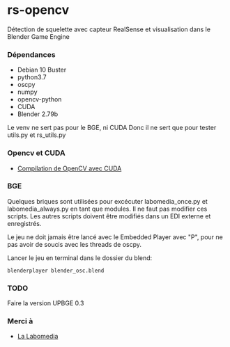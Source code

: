 # rs-opencv

Détection de squelette avec capteur RealSense et
visualisation dans le Blender Game Engine


### Dépendances

* Debian 10 Buster
* python3.7
* oscpy
* numpy
* opencv-python
* CUDA
* Blender 2.79b

Le venv ne sert pas pour le BGE, ni CUDA
Donc il ne sert que pour tester utils.py et rs_utils.py


### Opencv et CUDA

* [Compilation de OpenCV avec CUDA](https://ressources.labomedia.org/installation_de_cuda)

### BGE

Quelques briques sont utilisées pour excécuter labomedia_once.py et labomedia_always.py
en tant que modules. Il ne faut pas modifier ces scripts.
Les autres scripts doivent être modifiés dans un EDI externe et enregistrés.

Le jeu ne doit jamais être lancé avec le Embedded Player avec "P", pour ne pas avoir
de soucis avec les threads de oscpy.

Lancer le jeu en terminal dans le dossier du blend:

```
blenderplayer blender_osc.blend
```

### TODO

Faire la version UPBGE 0.3

### Merci à

* [La Labomedia](https://ressources.labomedia.org/)
